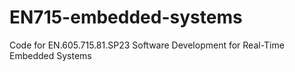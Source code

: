 # EN715-embedded-systems
Code for EN.605.715.81.SP23 Software Development for Real-Time Embedded Systems
